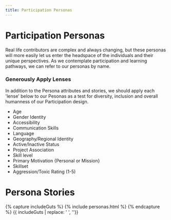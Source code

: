 ```yaml
---
title: Participation Personas
---
```


# Participation Personas

  Real life contributors are complex and always changing, but these personas will more easily let us enter the headspace of the individuals and their unique perspectives.  As we contemplate participation and learning pathways, we can refer to our personas by name.

### Generously Apply Lenses
  In addition to the Persona attributes and stories, we should apply each 'lense' below to our Pesonas as a test for diversity, inclusion and overall humanness of our Participation design.

* Age
* Gender Identity
* Accessibility 
* Communication Skills
* Language
* Geography/Regional Identity
* Active/Inactive Status
* Project Association
* Skill level
* Primary Motivation {Personal or Mission}
* Skillset
* Aggression/Toxic Rating (1-5)

# Persona Stories

{% capture includeGuts %}
{% include personas.html %}
{% endcapture %}
{{ includeGuts | replace: '    ', ''}}
